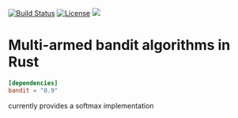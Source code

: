 [![Build Status](https://travis-ci.org/Ragnaroek/bandit.svg?branch=master)](https://travis-ci.org/Ragnaroek/bandit)
[![License](https://img.shields.io/badge/license-GPLv3-blue.svg)](https://github.com/Ragnaroek/bandit/blob/master/LICENSE)
[![](http://meritbadge.herokuapp.com/bandit)](https://crates.io/crates/bandit)

# Multi-armed bandit algorithms in Rust

```toml
[dependencies]
bandit = "0.9"
```

currently provides a softmax implementation
